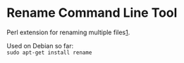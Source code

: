 # Rename Command Line Tool

Perl extension for renaming multiple files[1](https://metacpan.org/pod/distribution/File-Rename/rename.PL).

Used on Debian so far:  
`sudo apt-get install rename`
